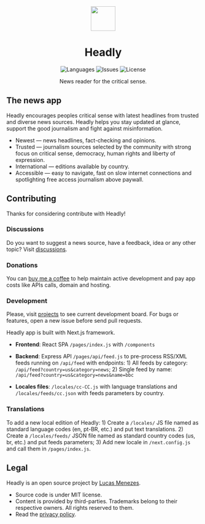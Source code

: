 <div align="center">
  <a href="https://headly.app/">
    <img height="64" src="https://headly.app/images/headly-logo-color.svg">
  </a>
</div>
<h1 align="center">
Headly
</h1>
<p align="center">
<img alt="Languages" src="https://img.shields.io/badge/languages available -3-4dc71f">
<img alt="Issues" src="https://img.shields.io/github/issues/lucasm/headly">
<img alt="License" src="https://img.shields.io/github/license/lucasm/headly?color=4dc71f">
</p>
<p align="center">
News reader for the critical sense.<br>
</p>


## The news app

Headly encourages peoples critical sense with latest headlines from trusted and diverse news sources. Headly helps you stay updated at glance, support the good journalism and fight against misinformation.

- Newest — news headlines, fact-checking and opinions.
- Trusted —  journalism sources selected by the community with strong focus on critical sense, democracy, human rights and liberty of expression.
- International — editions available by country.
- Accessible — easy to navigate, fast on slow internet connections and spotlighting free access journalism above paywall.


## Contributing

Thanks for considering contribute with Headly!

### Discussions

Do you want to suggest a news source, have a feedback, idea or any other topic? Visit [discussions](https://github.com/lucasm/headly/discussions).

### Donations

You can [buy me a coffee](https://www.buymeacoffee.com/lucasm) to help maintain active development and pay app costs like APIs calls, domain and hosting.

### Development

Please, visit [projects](https://github.com/lucasm/headly/projects) to see current development board. For bugs or features, open a new issue before send pull requests.

Headly app is built with Next.js framework.

- **Frontend**: React SPA `/pages/index.js` with `/components`

- **Backend**: Express API `/pages/api/feed.js` to pre-process RSS/XML feeds running on `/api/feed` with endpoints: 1) All feeds by category: `/api/feed?country=us&category=news`; 2) Single feed by name: `/api/feed?country=us&category=news&name=bbc`

- **Locales files**: `/locales/cc-CC.js` with language translations and `/locales/feeds/cc.json` with feeds parameters by country.

### Translations

To add a new local edition of Headly: 1) Create a `/locales/` JS file named as standard language codes (en, pt-BR, etc.) and put text translations. 2) Create a `/locales/feeds/` JSON file named as standard country codes (us, br, etc.) and put feeds parameters; 3) Add new locale in `/next.config.js` and call them in `/pages/index.js`.

## Legal

Headly is an open source project by [Lucas Menezes](https://lucasm.dev/?utm_source=headly).

* Source code is under MIT license.
* Content is provided by third-parties. Trademarks belong to their respective owners. All rights reserved to them.
* Read the [privacy policy](https://lucasm.dev/privacy).